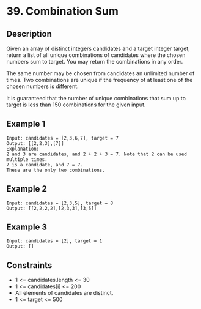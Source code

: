 # 39. Combination Sum

## Description
Given an array of distinct integers candidates and a target integer target, return a list of all unique combinations of candidates where the chosen numbers sum to target. You may return the combinations in any order.

The same number may be chosen from candidates an unlimited number of times. Two combinations are unique if the frequency of at least one of the chosen numbers is different.

It is guaranteed that the number of unique combinations that sum up to target is less than 150 combinations for the given input.

 
## Example 1
```
Input: candidates = [2,3,6,7], target = 7
Output: [[2,2,3],[7]]
Explanation:
2 and 3 are candidates, and 2 + 2 + 3 = 7. Note that 2 can be used multiple times.
7 is a candidate, and 7 = 7.
These are the only two combinations.
```

## Example 2
```
Input: candidates = [2,3,5], target = 8
Output: [[2,2,2,2],[2,3,3],[3,5]]
```

## Example 3
```
Input: candidates = [2], target = 1
Output: []
```

## Constraints
- 1 <= candidates.length <= 30
- 1 <= candidates[i] <= 200
- All elements of candidates are distinct.
- 1 <= target <= 500